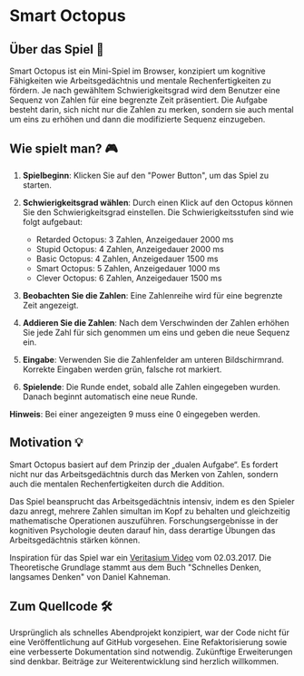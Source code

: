 # Smart Octopus

## Über das Spiel 🎯

Smart Octopus ist ein Mini-Spiel im Browser, konzipiert um kognitive Fähigkeiten wie Arbeitsgedächtnis und mentale Rechenfertigkeiten zu fördern. Je nach gewähltem Schwierigkeitsgrad wird dem Benutzer eine Sequenz von Zahlen für eine begrenzte Zeit präsentiert. Die Aufgabe besteht darin, sich nicht nur die Zahlen zu merken, sondern sie auch mental um eins zu erhöhen und dann die modifizierte Sequenz einzugeben.

## Wie spielt man? 🎮

1.  **Spielbeginn**: Klicken Sie auf den "Power Button", um das Spiel zu starten.
2.  **Schwierigkeitsgrad wählen**: Durch einen Klick auf den Octopus können Sie den Schwierigkeitsgrad einstellen. Die Schwierigkeitsstufen sind wie folgt aufgebaut:

    - Retarded Octopus: 3 Zahlen, Anzeigedauer 2000 ms
    - Stupid Octopus: 4 Zahlen, Anzeigedauer 2000 ms
    - Basic Octopus: 4 Zahlen, Anzeigedauer 1500 ms
    - Smart Octopus: 5 Zahlen, Anzeigedauer 1000 ms
    - Clever Octopus: 6 Zahlen, Anzeigedauer 1500 ms

3.  **Beobachten Sie die Zahlen**: Eine Zahlenreihe wird für eine begrenzte Zeit angezeigt.
4.  **Addieren Sie die Zahlen**: Nach dem Verschwinden der Zahlen erhöhen Sie jede Zahl für sich genommen um eins und geben die neue Sequenz ein.
5.  **Eingabe**: Verwenden Sie die Zahlenfelder am unteren Bildschirmrand. Korrekte Eingaben werden grün, falsche rot markiert.
6.  **Spielende**: Die Runde endet, sobald alle Zahlen eingegeben wurden. Danach beginnt automatisch eine neue Runde.

**Hinweis**: Bei einer angezeigten 9 muss eine 0 eingegeben werden.

## Motivation 💡

Smart Octopus basiert auf dem Prinzip der „dualen Aufgabe“. Es fordert nicht nur das Arbeitsgedächtnis durch das Merken von Zahlen, sondern auch die mentalen Rechenfertigkeiten durch die Addition.

Das Spiel beansprucht das Arbeitsgedächtnis intensiv, indem es den Spieler dazu anregt, mehrere Zahlen simultan im Kopf zu behalten und gleichzeitig mathematische Operationen auszuführen. Forschungsergebnisse in der kognitiven Psychologie deuten darauf hin, dass derartige Übungen das Arbeitsgedächtnis stärken können.

Inspiration für das Spiel war ein [Veritasium Video](https://www.youtube.com/watch?v=UBVV8pch1dM) vom 02.03.2017. Die Theoretische Grundlage stammt aus dem Buch "Schnelles Denken, langsames Denken" von Daniel Kahneman.

## Zum Quellcode 🛠️

Ursprünglich als schnelles Abendprojekt konzipiert, war der Code nicht für eine Veröffentlichung auf GitHub vorgesehen. Eine Refaktorisierung sowie eine verbesserte Dokumentation sind notwendig. Zukünftige Erweiterungen sind denkbar. Beiträge zur Weiterentwicklung sind herzlich willkommen.

